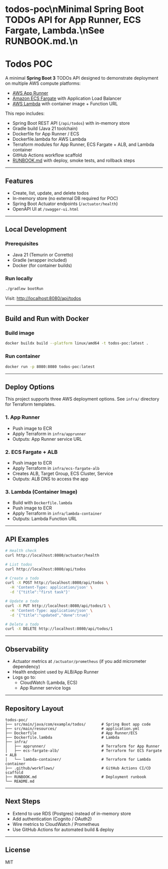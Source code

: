 # todos-poc\nMinimal Spring Boot TODOs API for App Runner, ECS Fargate, Lambda.\nSee RUNBOOK.md.\n
# Todos POC

A minimal **Spring Boot 3** TODOs API designed to demonstrate deployment on multiple AWS compute platforms:

- [AWS App Runner](https://docs.aws.amazon.com/apprunner/)
- [Amazon ECS Fargate](https://docs.aws.amazon.com/AmazonECS/latest/developerguide/AWS_Fargate.html) with Application Load Balancer
- [AWS Lambda](https://docs.aws.amazon.com/lambda/) with container image + Function URL

This repo includes:
- Spring Boot REST API (`/api/todos`) with in-memory store
- Gradle build (Java 21 toolchain)
- Dockerfile for App Runner / ECS
- Dockerfile.lambda for AWS Lambda
- Terraform modules for App Runner, ECS Fargate + ALB, and Lambda container
- GitHub Actions workflow scaffold
- [RUNBOOK.md](RUNBOOK.md) with deploy, smoke tests, and rollback steps

---

## Features

- Create, list, update, and delete todos
- In-memory store (no external DB required for POC)
- Spring Boot Actuator endpoints (`/actuator/health`)
- OpenAPI UI at `/swagger-ui.html`

---

## Local Development

### Prerequisites
- Java 21 (Temurin or Corretto)
- Gradle (wrapper included)
- Docker (for container builds)

### Run locally
```bash
./gradlew bootRun
```
Visit: [http://localhost:8080/api/todos](http://localhost:8080/api/todos)

---

## Build and Run with Docker

### Build image
```bash
docker buildx build --platform linux/amd64 -t todos-poc:latest .
```

### Run container
```bash
docker run -p 8080:8080 todos-poc:latest
```

---

## Deploy Options

This project supports three AWS deployment options. See `infra/` directory for Terraform templates.

### 1. App Runner
- Push image to ECR
- Apply Terraform in `infra/apprunner`
- Outputs: App Runner service URL

### 2. ECS Fargate + ALB
- Push image to ECR
- Apply Terraform in `infra/ecs-fargate-alb`
- Creates ALB, Target Group, ECS Cluster, Service
- Outputs: ALB DNS to access the app

### 3. Lambda (Container Image)
- Build with `Dockerfile.lambda`
- Push image to ECR
- Apply Terraform in `infra/lambda-container`
- Outputs: Lambda Function URL

---

## API Examples

```bash
# Health check
curl http://localhost:8080/actuator/health

# List todos
curl http://localhost:8080/api/todos

# Create a todo
curl -X POST http://localhost:8080/api/todos \
  -H 'Content-Type: application/json' \
  -d '{"title":"first task"}'

# Update a todo
curl -X PUT http://localhost:8080/api/todos/1 \
  -H 'Content-Type: application/json' \
  -d '{"title":"updated","done":true}'

# Delete a todo
curl -X DELETE http://localhost:8080/api/todos/1
```

---

## Observability

- Actuator metrics at `/actuator/prometheus` (if you add micrometer dependency)
- Health endpoint used by ALB/App Runner
- Logs go to:
  - CloudWatch (Lambda, ECS)
  - App Runner service logs

---

## Repository Layout

```
todos-poc/
├── src/main/java/com/example/todos/       # Spring Boot app code
├── src/main/resources/                    # application.yml
├── Dockerfile                             # App Runner/ECS
├── Dockerfile.lambda                      # Lambda
├── infra/
│   ├── apprunner/                         # Terraform for App Runner
│   ├── ecs-fargate-alb/                   # Terraform for ECS Fargate + ALB
│   └── lambda-container/                  # Terraform for Lambda container
├── .github/workflows/                     # GitHub Actions CI/CD scaffold
├── RUNBOOK.md                             # Deployment runbook
└── README.md
```

---

## Next Steps

- Extend to use RDS (Postgres) instead of in-memory store
- Add authentication (Cognito / OAuth2)
- Wire metrics to CloudWatch / Prometheus
- Use GitHub Actions for automated build & deploy

---

## License

MIT